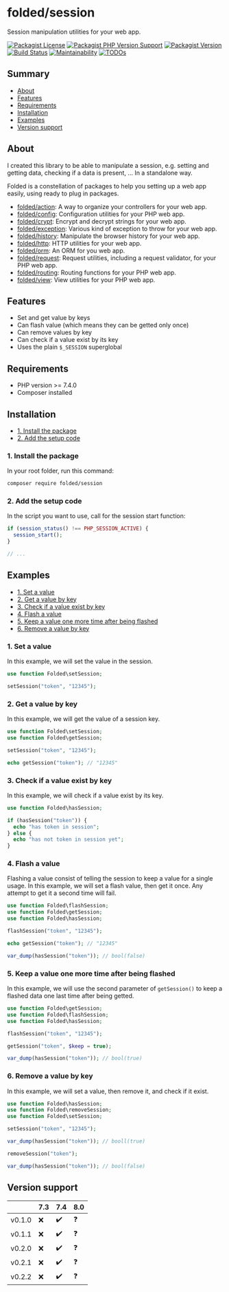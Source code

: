 # folded/session

Session manipulation utilities for your web app.

[![Packagist License](https://img.shields.io/packagist/l/folded/session)](https://github.com/folded-php/session/blob/master/LICENSE) [![Packagist PHP Version Support](https://img.shields.io/packagist/php-v/folded/session)](https://github.com/folded-php/session/blob/master/composer.json#L14) [![Packagist Version](https://img.shields.io/packagist/v/folded/session)](https://packagist.org/packages/folded/session) [![Build Status](https://travis-ci.com/folded-php/session.svg?branch=master)](https://travis-ci.com/folded-php/session) [![Maintainability](https://api.codeclimate.com/v1/badges/0bba99cf2cfc97589dab/maintainability)](https://codeclimate.com/github/folded-php/session/maintainability) [![TODOs](https://img.shields.io/endpoint?url=https://api.tickgit.com/badge?repo=github.com/folded-php/session)](https://www.tickgit.com/browse?repo=github.com/folded-php/session)

## Summary

- [About](#about)
- [Features](#features)
- [Requirements](#requirements)
- [Installation](#installation)
- [Examples](#examples)
- [Version support](#version-support)

## About

I created this library to be able to manipulate a session, e.g. setting and getting data, checking if a data is present, ... In a standalone way.

Folded is a constellation of packages to help you setting up a web app easily, using ready to plug in packages.

- [folded/action](https://github.com/folded-php/action): A way to organize your controllers for your web app.
- [folded/config](https://github.com/folded-php/config): Configuration utilities for your PHP web app.
- [folded/crypt](https://github.com/folded-php/crypt): Encrypt and decrypt strings for your web app.
- [folded/exception](https://github.com/folded-php/exception): Various kind of exception to throw for your web app.
- [folded/history](https://github.com/folded-php/history): Manipulate the browser history for your web app.
- [folded/http](https://github.com/folded-php/http): HTTP utilities for your web app.
- [folded/orm](https://github.com/folded-php/orm): An ORM for you web app.
- [folded/request](https://github.com/folded-php/request): Request utilities, including a request validator, for your PHP web app.
- [folded/routing](https://github.com/folded-php/routing): Routing functions for your PHP web app.
- [folded/view](https://github.com/folded-php/view): View utilities for your PHP web app.

## Features

- Set and get value by keys
- Can flash value (which means they can be getted only once)
- Can remove values by key
- Can check if a value exist by its key
- Uses the plain `$_SESSION` superglobal

## Requirements

- PHP version >= 7.4.0
- Composer installed

## Installation

- [1. Install the package](#1-install-the-package)
- [2. Add the setup code](#2-add-the-setup-code)

### 1. Install the package

In your root folder, run this command:

```bash
composer require folded/session
```

### 2. Add the setup code

In the script you want to use, call for the session start function:

```php
if (session_status() !== PHP_SESSION_ACTIVE) {
  session_start();
}

// ...
```

## Examples

- [1. Set a value](#1-set-a-value)
- [2. Get a value by key](#2-get-a-value-by-key)
- [3. Check if a value exist by key](#3-check-if-a-value-exist-by-key)
- [4. Flash a value](#4-flash-a-value)
- [5. Keep a value one more time after being flashed](#5-keep-a-value-one-more-time-after-being-flashed)
- [6. Remove a value by key](#6-remove-a-value-by-key)

### 1. Set a value

In this example, we will set the value in the session.

```php
use function Folded\setSession;

setSession("token", "12345");
```

### 2. Get a value by key

In this example, we will get the value of a session key.

```php
use function Folded\setSession;
use function Folded\getSession;

setSession("token", "12345");

echo getSession("token"); // "12345"
```

### 3. Check if a value exist by key

In this example, we will check if a value exist by its key.

```php
use function Folded\hasSession;

if (hasSession("token")) {
  echo "has token in session";
} else {
  echo "has not token in session yet";
}
```

### 4. Flash a value

Flashing a value consist of telling the session to keep a value for a single usage. In this example, we will set a flash value, then get it once. Any attempt to get it a second time will fail.

```php
use function Folded\flashSession;
use function Folded\getSession;
use function Folded\hasSession;

flashSession("token", "12345");

echo getSession("token"); // "12345"

var_dump(hasSession("token")); // bool(false)
```

### 5. Keep a value one more time after being flashed

In this example, we will use the second parameter of `getSession()` to keep a flashed data one last time after being getted.

```php
use function Folded\getSession;
use function Folded\flashSession;
use function Folded\hasSession;

flashSession("token", "12345");

getSession("token", $keep = true);

var_dump(hasSession("token")); // bool(true)
```

### 6. Remove a value by key

In this example, we will set a value, then remove it, and check if it exist.

```php
use function Folded\hasSession;
use function Folded\removeSession;
use function Folded\setSession;

setSession("token", "12345");

var_dump(hasSession("token")); // booll(true)

removeSession("token");

var_dump(hasSession("token")); // bool(false)
```

## Version support

|        | 7.3 | 7.4 | 8.0 |
| ------ | --- | --- | --- |
| v0.1.0 | ❌  | ✔️  | ❓  |
| v0.1.1 | ❌  | ✔️  | ❓  |
| v0.2.0 | ❌  | ✔️  | ❓  |
| v0.2.1 | ❌  | ✔️  | ❓  |
| v0.2.2 | ❌  | ✔️  | ❓  |
